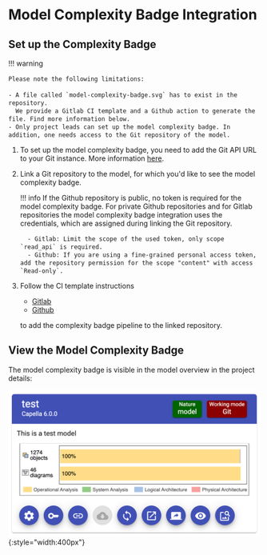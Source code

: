 <!--
 ~ SPDX-FileCopyrightText: Copyright DB InfraGO AG and contributors
 ~ SPDX-License-Identifier: Apache-2.0
 -->

# Model Complexity Badge Integration

## Set up the Complexity Badge

!!! warning

    Please note the following limitations:

    - A file called `model-complexity-badge.svg` has to exist in the repository.
      We provide a Gitlab CI template and a Github action to generate the file. Find more information below.
    - Only project leads can set up the model complexity badge. In addition, one needs access to the Git repository of the model.

1.  To set up the model complexity badge, you need to add the Git API URL to
    your Git instance. More information
    [here](../../../admin/settings/model-sources/git.md).
1.  Link a Git repository to the model, for which you'd like to see the model
    complexity badge.

    <!-- prettier-ignore -->
    !!! info
         If the Github repository is public, no token is required for the model complexity badge.
         For private Github repositories and for Gitlab repositories the model complexity badge integration uses the credentials,
         which are assigned during linking the Git repository.

          - Gitlab: Limit the scope of the used token, only scope `read_api` is required.
          - Github: If you are using a fine-grained personal access token, add the repository permission for the scope "content" with access `Read-only`.

1.  Follow the CI template instructions

    - [Gitlab](https://github.com/DSD-DBS/py-capellambse/tree/master/ci-templates/gitlab#model-badge)
    - [Github](https://github.com/DSD-DBS/py-capellambse/tree/master/ci-templates/github#model-badge)

    to add the complexity badge pipeline to the linked repository.

## View the Model Complexity Badge

The model complexity badge is visible in the model overview in the project
details:

![Model complexity badge](./complexity_badge.png){:style="width:400px"}
